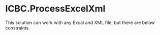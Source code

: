 # ICBC.ProcessExcelXml

This solution can work with any Excal and XML file, but there are below constraints.


